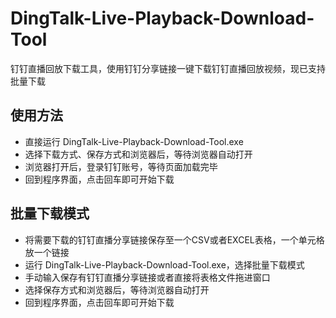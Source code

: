 # DingTalk-Live-Playback-Download-Tool
钉钉直播回放下载工具，使用钉钉分享链接一键下载钉钉直播回放视频，现已支持批量下载


## 使用方法
- 直接运行 DingTalk-Live-Playback-Download-Tool.exe
- 选择下载方式、保存方式和浏览器后，等待浏览器自动打开
- 浏览器打开后，登录钉钉账号，等待页面加载完毕
- 回到程序界面，点击回车即可开始下载

## 批量下载模式
- 将需要下载的钉钉直播分享链接保存至一个CSV或者EXCEL表格，一个单元格放一个链接
- 运行 DingTalk-Live-Playback-Download-Tool.exe，选择批量下载模式
- 手动输入保存有钉钉直播分享链接或者直接将表格文件拖进窗口
- 选择保存方式和浏览器后，等待浏览器自动打开
- 回到程序界面，点击回车即可开始下载
